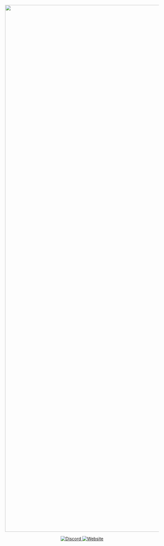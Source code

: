 <p align="center"><a href="https://sinysell.com" target="_blank"><img src="https://images-ext-1.discordapp.net/external/0_gWka3b-V9_jI1GZq6R62442t7HgRImLIZ_vpTQC7I/https/blog.blum-panel.com/blumpub.png?format=webp&quality=lossless" width="1720"></a></p>

<div align="center">
<a href="https://blum-panel.com/discord" target="_blank">
<img src=https://img.shields.io/badge/Discord-%2308090A.svg?&style=for-the-badge&logo=Discord&logoColor=white alt=Discord style="margin-bottom: 5px;" />
</a>
<a href="https://blum-panel.com/" target="_blank">
<img src=https://img.shields.io/badge/Website-%23000000.svg?&style=for-the-badge&logo=Web&logoColor=white alt=Website style="margin-bottom: 5px;" />
</a>  
</div>  
